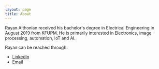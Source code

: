 ```yaml
---
layout: page
title: About
---
```

Rayan Althonian received his bachelor's degree in Electrical Engineering in August
2019 from KFUPM. He is primarily interested in Electronics, image processing, automation, IoT and AI.

Rayan can be reached through:

* [LinkedIn](https://www.linkedin.com/in/rayan-althonian-0638b8156/)
* [Email](RayanAlthonian@gmail.com)
